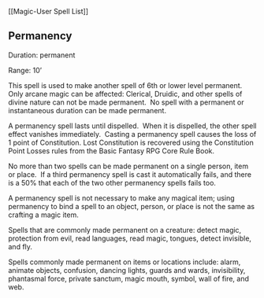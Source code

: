 [[Magic-User Spell List]]

## Permanency           

Duration: permanent

Range: 10’

This spell is used to make another spell of 6th or lower level permanent.  Only arcane magic can be affected: Clerical, Druidic, and other spells of divine nature can not be made permanent.  No spell with a permanent or instantaneous duration can be made permanent.

A permanency spell lasts until dispelled.  When it is dispelled, the other spell effect vanishes immediately.  Casting a permanency spell causes the loss of 1 point of Constitution. Lost Constitution is recovered using the Constitution Point Losses rules from the Basic Fantasy RPG Core Rule Book.

No more than two spells can be made permanent on a single person, item or place.  If a third permanency spell is cast it automatically fails, and there is a 50% that each of the two other permanency spells fails too.

A permanency spell is not necessary to make any magical item; using permanency to bind a spell to an object, person, or place is not the same as crafting a magic item.

Spells that are commonly made permanent on a creature: detect magic, protection from evil, read languages, read magic, tongues, detect invisible, and fly.

Spells commonly made permanent on items or locations include: alarm, animate objects, confusion, dancing lights, guards and wards, invisibility, phantasmal force, private sanctum, magic mouth, symbol, wall of fire, and web.